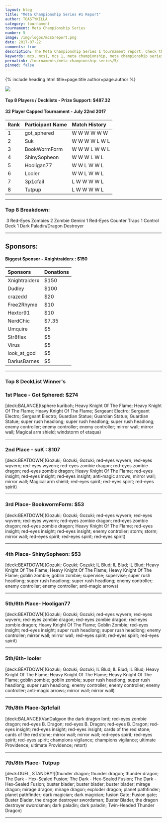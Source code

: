 ```yaml
---
layout: blog
title: "Meta Championship Series #1 Report"
author: TOASTYKILLA
category: tournament
tournament: Meta Championship Series
number: 5
image: /img/logos/mcs5report.png
date: 2017-07-22
comments: true
description: The Meta Championship Series 1 tournament report. Check the prize winners and their decks here.
keywords: mcs, mcs1, mcs 1, meta championship, meta championship series, meta championship 1, meta championship series 1, mcs decks, mcs3 decks
permalink: /tournaments/meta-championship-series/5/
pinned: false
---
```


{% include heading.html title=page.title author=page.author %}

![](http://www.duellinksmeta.com/uploads/4/0/9/9/40991731/published/final.png?1500769910)

#### Top 8 Players / Decklists - Prize Support: $487.32
#### ​32 Player Capped Tournament - July 22nd 2017

|Rank|Participant Name|Match History
| :-------- | :-------- | :-------- |
|1| got_sphered | W W W W W W 
|2|Suk | W W W W L W L 
|3| BookWormForm | W W W L W W L
|4|ShinySopheon |  W W W L W L
|5 | Hooligan77 |  W W L W W L
|6|Looler | W W L W W L
|7| 3p1cfail | L W W W W L
|8| Tutpup | L W W W W L

----------

### Top 8 Breakdown:
​
 3 Red-Eyes Zombies
2 Zombie Gemini
1 Red-Eyes Counter Traps
​1 Control Deck
1 Dark Paladin/Dragon Destroyer

----------

## Sponsors:
#### Biggest Sponsor - Xnightraiderx : $150

|Sponsors|Donations
| :------- | :---- |
| Xnightraiderx | $150
| Dudley | $100|
| crazedd | $20
| Free2Rhyme | $10
|Hextor91 | $10
|NerdChic | $7.35
|Umquire | $5
|Str8flex | $5
|Virus | $5
|look_at_god | $5
|DariusBarnes | $5

----------

### Top 8 DeckList Winner's

### ​1st Place - Got Sphered: ​$274

[deck:BALANCE](sphere kuriboh; Heavy Knight Of The Flame; Heavy Knight Of The Flame; Heavy Knight Of The Flame; Sergeant Electro; Sergeant Electro; Sergeant Electro; Guardian Statue;  Guardian Statue;  Guardian Statue; super rush headlong; super rush headlong; super rush headlong; enemy controller;  enemy controller;  enemy controller; mirror wall; mirror wall; Magical arm shield; windstorm of etaqua)

----------

### 2nd Place - suK : $107

[deck:BEATDOWN](Gozuki; Gozuki; Gozuki; red-eyes wyvern; red-eyes wyvern; red-eyes wyvern; red-eyes zombie dragon; red-eyes zombie dragon; red-eyes zombie dragon; Heavy Knight Of The Flame; red-eyes insight; red-eyes insight; red-eyes insight; anti-magic arrows; mirror wall; mirror wall; Magical arm shield; red-eyes spirit; red-eyes spirit; red-eyes spirit)

----------

### ​3rd Place- BookwormForm: ​$53
[deck:BEATDOWN](Gozuki; Gozuki; Gozuki; red-eyes wyvern; red-eyes wyvern; red-eyes wyvern; red-eyes zombie dragon; red-eyes zombie dragon; red-eyes zombie dragon; Heavy Knight Of The Flame; red-eyes insight; red-eyes insight; red-eyes insight; enemy controller; storm; storm; mirror wall; red-eyes spirit; red-eyes spirit; red-eyes spirit)

----------

### ​4th Place- ShinySopheon: ​$53

[deck:BEATDOWN](Gozuki; Gozuki; Gozuki; IL Blud; IL Blud; IL Blud; Heavy Knight Of The Flame; Heavy Knight Of The Flame; Heavy Knight Of The Flame; goblin zombie; goblin zombie; supervise; supervise; super rush headlong; super rush headlong; super rush headlong; enemy controller; enemy controller; enemy controller; anti-magic arrows)

----------

### ​5th/6th Place- Hooligan77
[deck:BEATDOWN](Gozuki; Gozuki; Gozuki; red-eyes wyvern; red-eyes wyvern; red-eyes zombie dragon; red-eyes zombie dragon; red-eyes zombie dragon; Heavy Knight Of The Flame; Goblin Zombie; red-eyes insight; red-eyes insight; super rush headlong; super rush headlong; enemy controller; mirror wall; mirror wall; red-eyes spirit; red-eyes spirit; red-eyes spirit)

----------

### ​5th/6th- looler
[deck:BEATDOWN](Gozuki; Gozuki; Gozuki; IL Blud; IL Blud; IL Blud; Heavy Knight Of The Flame; Heavy Knight Of The Flame; Heavy Knight Of The Flame; goblin zombie; goblin zombie; super rush headlong; super rush headlong; super rush headlong; enemy controller; enemy controller; enemy controller; anti-magic arrows; mirror wall; mirror wall)

----------

### 7th/8th Place-3p1cfail 
[deck:BALANCE](VanDalgyon the dark dragon lord; red-eyes zombie dragon; red-eyes B. Dragon; red-eyes B. Dragon; red-eyes B. Dragon; red-eyes insight; red-eyes insight; red-eyes insight; cards of the red stone; cards of the red stone; mirror wall; mirror wall; red-eyes spirit; red-eyes spirit; red-eyes spirit; champions vigilance; champions vigilance; ultimate Providence; ultimate Providence; retort)

----------

### ​7th/8th Place- Tutpup

[deck:DUEL, STANDBY!](thunder dragon; thunder dragon; thunder dragon; The Dark - Hex-Sealed Fusion; The Dark - Hex-Sealed Fusion; The Dark - Hex-Sealed Fusion; buster blader; buster blader; buster blader; mirage dragon; mirage dragon; mirage dragon; exploder dragon; planet pathfinder; planet pathfinder; dark magician; dark magician; fusion Gate; Fusion gate; Buster Blader, the dragon destroyer swordsman; Buster Blader, the dragon destroyer swordsman; dark paladin; dark paladin; Twin-Headed Thunder Dragon)

----------
